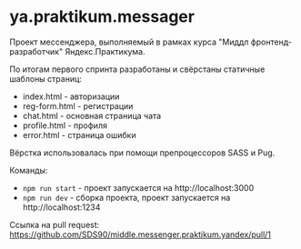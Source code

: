# ya.praktikum.messager

Проект мессенджера, выполняемый в рамках курса "Миддл фронтенд-разработчик" Яндекс.Практикума.

По итогам первого спринта разработаны и свёрстаны статичные шаблоны страниц:

- index.html - авторизации
- reg-form.html - регистрации
- chat.html - основная страница чата
- profile.html - профиля
- error.html - страница ошибки

Вёрстка использовалась при помощи препроцессоров SASS и Pug.

Команды:
- `npm run start` - проект запускается на http://localhost:3000
- `npm run dev` - сборка проекта, проект запускается на http://localhost:1234

Ссылка на pull request: https://github.com/SDS90/middle.messenger.praktikum.yandex/pull/1